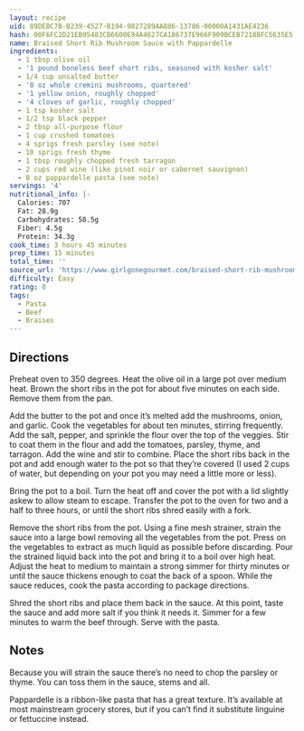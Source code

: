 ```yaml
---
layout: recipe
uid: 89DEBC7B-B239-4527-B194-9827289AA886-13786-00000A1431AE4236
hash: 00F6FC2D21EB95483CB6600E94A4627CA186737E966F909BCEB7218BFC5635E5
name: Braised Short Rib Mushroom Sauce with Pappardelle
ingredients:
  - 1 tbsp olive oil
  - '1 pound boneless beef short ribs, seasoned with kosher salt'
  - 1/4 cup unsalted butter
  - '8 oz whole cremini mushrooms, quartered'
  - '1 yellow onion, roughly chopped'
  - '4 cloves of garlic, roughly chopped'
  - 1 tsp kosher salt
  - 1/2 tsp black pepper
  - 2 tbsp all-purpose flour
  - 1 cup crushed tomatoes
  - 4 sprigs fresh parsley (see note)
  - 10 sprigs fresh thyme
  - 1 tbsp roughly chopped fresh tarragon
  - 2 cups red wine (like pinot noir or cabernet sauvignon)
  - 8 oz pappardelle pasta (see note)
servings: '4'
nutritional_info: |-
  Calories: 707
  Fat: 28.9g
  Carbohydrates: 58.5g
  Fiber: 4.5g
  Protein: 34.3g
cook_time: 3 hours 45 minutes
prep_time: 15 minutes
total_time: ''
source_url: 'https://www.girlgonegourmet.com/braised-short-rib-mushroom-sauce/'
difficulty: Easy
rating: 0
tags:
  - Pasta
  - Beef
  - Braises
---
```


## Directions

Preheat oven to 350 degrees. Heat the olive oil in a large pot over medium heat. Brown the short ribs in the pot for about five minutes on each side. Remove them from the pan.

Add the butter to the pot and once it’s melted add the mushrooms, onion, and garlic. Cook the vegetables for about ten minutes, stirring frequently. Add the salt, pepper, and sprinkle the flour over the top of the veggies. Stir to coat them in the flour and add the tomatoes, parsley, thyme, and tarragon. Add the wine and stir to combine. Place the short ribs back in the pot and add enough water to the pot so that they’re covered (I used 2 cups of water, but depending on your pot you may need a little more or less).

Bring the pot to a boil. Turn the heat off and cover the pot with a lid slightly askew to allow steam to escape. Transfer the pot to the oven for two and a half to three hours, or until the short ribs shred easily with a fork.

Remove the short ribs from the pot. Using a fine mesh strainer, strain the sauce into a large bowl removing all the vegetables from the pot. Press on the vegetables to extract as much liquid as possible before discarding. Pour the strained liquid back into the pot and bring it to a boil over high heat. Adjust the heat to medium to maintain a strong simmer for thirty minutes or until the sauce thickens enough to coat the back of a spoon. While the sauce reduces, cook the pasta according to package directions.

Shred the short ribs and place them back in the sauce. At this point, taste the sauce and add more salt if you think it needs it. Simmer for a few minutes to warm the beef through. Serve with the pasta.
## Notes

Because you will strain the sauce there’s no need to chop the parsley or thyme. You can toss them in the sauce, stems and all.

Pappardelle is a ribbon-like pasta that has a great texture. It’s available at most mainstream grocery stores, but if you can’t find it substitute linguine or fettuccine instead.
